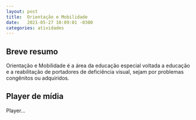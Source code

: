```yaml
---
layout: post
title:  Orientação e Mobilidade
date:   2021-05-27 10:09:01 -0300
categories: atividades
---
```


## Breve resumo
Orientação e Mobilidade é a área da educação especial voltada a educação e a reabilitação de portadores de deficiência visual, sejam por problemas congênitos ou adquiridos.

## Player de mídia
Player...